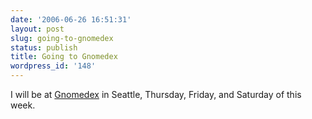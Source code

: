 ```yaml
---
date: '2006-06-26 16:51:31'
layout: post
slug: going-to-gnomedex
status: publish
title: Going to Gnomedex
wordpress_id: '148'
---
```


I will be at [Gnomedex](http://www.gnomedex.com/) in Seattle, Thursday, Friday, and Saturday of this week.
